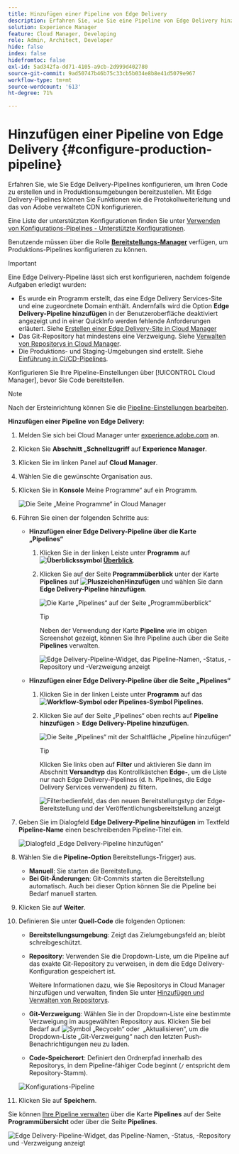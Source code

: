```yaml
---
title: Hinzufügen einer Pipeline von Edge Delivery
description: Erfahren Sie, wie Sie eine Pipeline von Edge Delivery hinzufügen, um Ihren Code zu erstellen und in Produktionsumgebungen bereitzustellen.
solution: Experience Manager
feature: Cloud Manager, Developing
role: Admin, Architect, Developer
hide: false
index: false
hidefromtoc: false
exl-id: 5ad342fa-dd71-4105-a9cb-2d999d402780
source-git-commit: 9ad50747b46b75c33cb5b034e8b8e41d5079e967
workflow-type: tm+mt
source-wordcount: '613'
ht-degree: 71%

---
```


# Hinzufügen einer Pipeline von Edge Delivery {#configure-production-pipeline}

<!--badge: label="Beta" type="Positive" url="/help/implementing/cloud-manager/release-notes/current.md#gitlab-bitbucket" -->

Erfahren Sie, wie Sie Edge Delivery-Pipelines konfigurieren, um Ihren Code zu erstellen und in Produktionsumgebungen bereitzustellen. Mit Edge Delivery-Pipelines können Sie Funktionen wie die Protokollweiterleitung und das von Adobe verwaltete CDN konfigurieren.

Eine Liste der unterstützten Konfigurationen finden Sie unter [Verwenden von Konfigurations-Pipelines - Unterstützte Konfigurationen](/help/operations/config-pipeline.md#configurations).

Benutzende müssen über die Rolle **[Bereitstellungs-Manager](/help/onboarding/cloud-manager-introduction.md#role-based-permissions)** verfügen, um Produktions-Pipelines konfigurieren zu können.

>[!IMPORTANT]
>
>Eine Edge Delivery-Pipeline lässt sich erst konfigurieren, nachdem folgende Aufgaben erledigt wurden:
>
>* Es wurde ein Programm erstellt, das eine Edge Delivery Services-Site und eine zugeordnete Domain enthält. Andernfalls wird die Option **Edge Delivery-Pipeline hinzufügen** in der Benutzeroberfläche deaktiviert angezeigt und in einer QuickInfo werden fehlende Anforderungen erläutert. Siehe [Erstellen einer Edge Delivery-Site in Cloud Manager](/help/implementing/cloud-manager/edge-delivery/create-edge-delivery-site.md)
>* Das Git-Repository hat mindestens eine Verzweigung. Siehe [Verwalten von Repositorys in Cloud Manager](/help/implementing/cloud-manager/managing-code/managing-repositories.md).
>* Die Produktions- und Staging-Umgebungen sind erstellt. Siehe [Einführung in CI/CD-Pipelines](/help/implementing/cloud-manager/configuring-pipelines/introduction-ci-cd-pipelines.md).

<!-- CMGR‑69680 -->

Konfigurieren Sie Ihre Pipeline-Einstellungen über [!UICONTROL Cloud Manager], bevor Sie Code bereitstellen.

>[!NOTE]
>
>Nach der Ersteinrichtung können Sie die [Pipeline-Einstellungen bearbeiten](managing-pipelines.md).

**Hinzufügen einer Pipeline von Edge Delivery:**

1. Melden Sie sich bei Cloud Manager unter [experience.adobe.com](https://experience.adobe.com) an.
1. Klicken Sie **Abschnitt „Schnellzugriff** auf **Experience Manager**.
1. Klicken Sie im linken Panel auf **Cloud Manager**.
1. Wählen Sie die gewünschte Organisation aus.
1. Klicken Sie in **Konsole** Meine Programme“ auf ein Programm.

   ![Die Seite „Meine Programme“ in Cloud Manager](/help/implementing/cloud-manager/configuring-pipelines/assets/my-programs.png)

1. Führen Sie einen der folgenden Schritte aus:

   * **Hinzufügen einer Edge Delivery-Pipeline über die Karte „Pipelines“**

      1. Klicken Sie in der linken Leiste unter **Programm** auf **![Überblickssymbol](/help/implementing/cloud-manager/configuring-pipelines/assets/overview.svg) [Überblick](/help/implementing/cloud-manager/navigation.md#my-programs)**.
      1. Klicken Sie auf der Seite **Programmüberblick** unter der Karte **Pipelines** auf **![Pluszeichen](https://spectrum.adobe.com/static/icons/workflow_18/Smock_Add_18_N.svg)Hinzufügen** und wählen Sie dann **Edge Delivery-Pipeline hinzufügen**.

         ![Die Karte „Pipelines“ auf der Seite „Programmüberblick“](/help/implementing/cloud-manager/configuring-pipelines/assets/pipelinescard-add-ed-pipeline.png)

         >[!TIP]
         >
         >Neben der Verwendung der Karte **Pipeline** wie im obigen Screenshot gezeigt, können Sie Ihre Pipeline auch über die Seite **Pipelines** verwalten.
         >
         >![Edge Delivery-Pipeline-Widget, das Pipeline-Namen, -Status, -Repository und -Verzweigung anzeigt](/help/implementing/cloud-manager/release-notes/assets/edge-delivery-pipeline-widget.png)

   * **Hinzufügen einer Edge Delivery-Pipeline über die Seite „Pipelines“**

      1. Klicken Sie in der linken Leiste unter **Programm** auf das **![Workflow-Symbol oder Pipelines-Symbol](https://spectrum.adobe.com/static/icons/workflow_18/Smock_Workflow_18_N.svg) Pipelines**.
      1. Klicken Sie auf der Seite „Pipelines“ oben rechts auf **Pipeline hinzufügen** > **Edge Delivery-Pipeline hinzufügen**.

         ![Die Seite „Pipelines“ mit der Schaltfläche „Pipeline hinzufügen“](/help/implementing/cloud-manager/configuring-pipelines/assets/pipelinespage-add-ed-pipeline.png)

         >[!TIP]
         >
         >Klicken Sie links oben auf **Filter** und aktivieren Sie dann im Abschnitt **Versandtyp** das Kontrollkästchen **Edge-**, um die Liste nur nach Edge Delivery-Pipelines (d. h. Pipelines, die Edge Delivery Services verwenden) zu filtern. <!-- (CMGR-69682) -->
         >
         >![Filterbedienfeld, das den neuen Bereitstellungstyp der Edge-Bereitstellung und der Veröffentlichungsbereitstellung anzeigt](/help/implementing/cloud-manager/release-notes/assets/filter-delivery-type.png)

1. Geben Sie im Dialogfeld **Edge Delivery-Pipeline hinzufügen** im Textfeld **Pipeline-Name** einen beschreibenden Pipeline-Titel ein.

   ![Dialogfeld „Edge Delivery-Pipeline hinzufügen“](/help/implementing/cloud-manager/configuring-pipelines/assets/add-edge-delivery-pipeline-configuration.png)

1. Wählen Sie die **Pipeline-Option** Bereitstellungs-Trigger) aus.

   * **Manuell**: Sie starten die Bereitstellung.
   * **Bei Git-Änderungen**: Git-Commits starten die Bereitstellung automatisch. Auch bei dieser Option können Sie die Pipeline bei Bedarf manuell starten.

1. Klicken Sie auf **Weiter**.

1. Definieren Sie unter **Quell-Code** die folgenden Optionen:

   * **Bereitstellungsumgebung**: Zeigt das Zielumgebungsfeld an; bleibt schreibgeschützt.

   * **Repository**: Verwenden Sie die Dropdown-Liste, um die Pipeline auf das exakte Git-Repository zu verweisen, in dem die Edge Delivery-Konfiguration gespeichert ist.

     Weitere Informationen dazu, wie Sie Repositorys in Cloud Manager hinzufügen und verwalten, finden Sie unter [Hinzufügen und Verwalten von Repositorys](/help/implementing/cloud-manager/managing-code/managing-repositories.md).

   * **Git-Verzweigung**: Wählen Sie in der Dropdown-Liste eine bestimmte Verzweigung im ausgewählten Repository aus. Klicken Sie bei Bedarf auf ![Symbol „Recyceln“ oder &#x200B;](https://spectrum.adobe.com/static/icons/workflow_18/Smock_Refresh_18_N.svg) „Aktualisieren“, um die Dropdown-Liste „Git-Verzweigung“ nach den letzten Push-Benachrichtigungen neu zu laden.
   * **Code-Speicherort**: Definiert den Ordnerpfad innerhalb des Repositorys, in dem Pipeline-fähiger Code beginnt (`/` entspricht dem Repository-Stamm).

   ![Konfigurations-Pipeline](/help/implementing/cloud-manager/configuring-pipelines/assets/add-edge-delivery-pipeline-sourcecode.png)

1. Klicken Sie auf **Speichern**.

Sie können [Ihre Pipeline verwalten](managing-pipelines.md) über die Karte **Pipelines** auf der Seite **Programmübersicht** oder über die Seite **Pipelines**.


![Edge Delivery-Pipeline-Widget, das Pipeline-Namen, -Status, -Repository und -Verzweigung anzeigt](/help/implementing/cloud-manager/release-notes/assets/edge-delivery-pipeline-widget.png)



